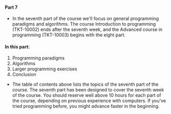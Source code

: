 #### Part 7

- In the seventh part of the course we'll focus on general programming paradigms and algorithms. The course Introduction to programming (TKT-10002) ends 
after the seventh week, and the Advanced course in programming (TKT-10003) begins with the eight part.

#### In this part:
1. Programming paradigms
2. Algorithms
3. Larger programming exercises
4. Conclusion

- The table of contents above lists the topics of the seventh part of the course. 
The seventh part has been designed to cover the seventh week of the course. 
You should reserve well above 10 hours for each part of the course, depending on previous experience with computers. If you've tried programming before, you might advance faster in the beginning.

